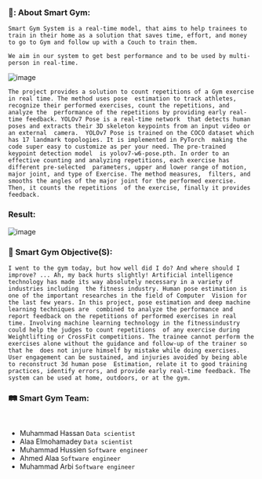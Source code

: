 ### 🦾: About Smart Gym: 

`Smart Gym System is a real-time model, that aims to help trainees to train in their home as a solution that saves time, effort, and money to go to Gym and follow up with a Couch to train them.`

`We aim in our system to get best performance and to be used by multi-person in real-time.`

![image](https://github.com/3RB16/smart-gym/assets/73764445/c9ca3d63-382f-471d-a2c4-5d3d0454abed)

`The project provides a solution to count repetitions of a Gym exercise in real time. The method uses pose 
estimation to track athletes, recognize their performed exercises, count the repetitions, and analyze the 
performance of the repetitions by providing early real-time feedback. YOLOv7 Pose is a real-time network 
that detects human poses and extracts their 3D skeleton keypoints from an input video or an external 
camera. 
YOLOv7 Pose is trained on the COCO dataset which has 17 landmark topologies. It is implemented in PyTorch 
making the code super easy to customize as per your need. The pre-trained keypoint detection model 
is yolov7-w6-pose.pth.
In order to an effective counting and analyzing repetitions, each exercise has different pre-selected 
parameters, upper and lower range of motion, major joint, and type of Exercise. The method measures, 
filters, and smooths the angles of the major joint for the performed exercise. Then, it counts the repetitions 
of the exercise, finally it provides feedback.`

### Result: 

![image](https://github.com/3RB16/smart-gym/assets/73764445/8144ad57-ae0d-4f04-93d0-f1f156528c62)


### 🦾 Smart Gym Objective(S): 
`I went to the gym today, but how well did I do? And where should I improve? ... Ah, my back hurts slightly!
Artificial intelligence technology has made its way absolutely necessary in a variety of industries including 
the fitness industry. Human pose estimation is one of the important researches in the field of Computer 
Vision for the last few years. In this project, pose estimation and deep machine learning techniques are 
combined to analyze the performance and report feedback on the repetitions of performed exercises in real 
time. Involving machine learning technology in the fitnessindustry could help the judges to count repetitions 
of any exercise during Weightlifting or CrossFit competitions.
The trainee cannot perform the exercises alone without the guidance and follow-up of the trainer so that he 
does not injure himself by mistake while doing exercises.
User engagement can be sustained, and injuries avoided by being able to reconstruct 3d human pose 
Estimation, relate it to good training practices, identify errors, and provide early real-time feedback. The 
system can be used at home, outdoors, or at the gym.`

### :railway_track:	 Smart Gym Team:

</br>

-   Muhammad Hassan `Data scientist`
-   Alaa Elmohamadey `Data scientist`
-   Muhammad Hussien `Software engineer`
-   Ahmed Alaa `Software engineer`
-   Muhammad Arbi `Software engineer`
</p>





